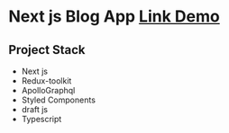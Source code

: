 # Next js Blog App [Link Demo](http://www.nodegraphqlnext.cf/)

 ## Project Stack
- Next js
- Redux-toolkit
- ApolloGraphql
- Styled Components
- draft js
- Typescript
